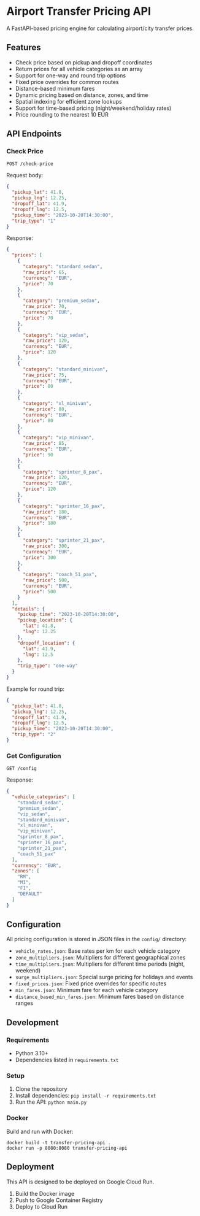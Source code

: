 # Airport Transfer Pricing API

A FastAPI-based pricing engine for calculating airport/city transfer prices.

## Features

- Check price based on pickup and dropoff coordinates
- Return prices for all vehicle categories as an array
- Support for one-way and round trip options
- Fixed price overrides for common routes
- Distance-based minimum fares
- Dynamic pricing based on distance, zones, and time
- Spatial indexing for efficient zone lookups
- Support for time-based pricing (night/weekend/holiday rates)
- Price rounding to the nearest 10 EUR

## API Endpoints

### Check Price

```
POST /check-price
```

Request body:
```json
{
  "pickup_lat": 41.8,
  "pickup_lng": 12.25,
  "dropoff_lat": 41.9,
  "dropoff_lng": 12.5,
  "pickup_time": "2023-10-20T14:30:00",
  "trip_type": "1"
}
```

Response:
```json
{
  "prices": [
    {
      "category": "standard_sedan",
      "raw_price": 65,
      "currency": "EUR",
      "price": 70
    },
    {
      "category": "premium_sedan",
      "raw_price": 70,
      "currency": "EUR",
      "price": 70
    },
    {
      "category": "vip_sedan",
      "raw_price": 120,
      "currency": "EUR",
      "price": 120
    },
    {
      "category": "standard_minivan",
      "raw_price": 75,
      "currency": "EUR",
      "price": 80
    },
    {
      "category": "xl_minivan",
      "raw_price": 80,
      "currency": "EUR",
      "price": 80
    },
    {
      "category": "vip_minivan",
      "raw_price": 85,
      "currency": "EUR",
      "price": 90
    },
    {
      "category": "sprinter_8_pax",
      "raw_price": 120,
      "currency": "EUR",
      "price": 120
    },
    {
      "category": "sprinter_16_pax",
      "raw_price": 180,
      "currency": "EUR",
      "price": 180
    },
    {
      "category": "sprinter_21_pax",
      "raw_price": 300,
      "currency": "EUR",
      "price": 300
    },
    {
      "category": "coach_51_pax",
      "raw_price": 500,
      "currency": "EUR",
      "price": 500
    }
  ],
  "details": {
    "pickup_time": "2023-10-20T14:30:00",
    "pickup_location": {
      "lat": 41.8,
      "lng": 12.25
    },
    "dropoff_location": {
      "lat": 41.9,
      "lng": 12.5
    },
    "trip_type": "one-way"
  }
}
```

Example for round trip:
```json
{
  "pickup_lat": 41.8,
  "pickup_lng": 12.25,
  "dropoff_lat": 41.9,
  "dropoff_lng": 12.5,
  "pickup_time": "2023-10-20T14:30:00",
  "trip_type": "2"
}
```

### Get Configuration

```
GET /config
```

Response:
```json
{
  "vehicle_categories": [
    "standard_sedan",
    "premium_sedan",
    "vip_sedan",
    "standard_minivan",
    "xl_minivan",
    "vip_minivan",
    "sprinter_8_pax",
    "sprinter_16_pax",
    "sprinter_21_pax",
    "coach_51_pax"
  ],
  "currency": "EUR",
  "zones": [
    "RM",
    "MI",
    "FI",
    "DEFAULT"
  ]
}
```

## Configuration

All pricing configuration is stored in JSON files in the `config/` directory:

- `vehicle_rates.json`: Base rates per km for each vehicle category
- `zone_multipliers.json`: Multipliers for different geographical zones
- `time_multipliers.json`: Multipliers for different time periods (night, weekend)
- `surge_multipliers.json`: Special surge pricing for holidays and events
- `fixed_prices.json`: Fixed price overrides for specific routes
- `min_fares.json`: Minimum fare for each vehicle category
- `distance_based_min_fares.json`: Minimum fares based on distance ranges

## Development

### Requirements

- Python 3.10+
- Dependencies listed in `requirements.txt`

### Setup

1. Clone the repository
2. Install dependencies: `pip install -r requirements.txt`
3. Run the API: `python main.py`

### Docker

Build and run with Docker:

```
docker build -t transfer-pricing-api .
docker run -p 8080:8080 transfer-pricing-api
```

## Deployment

This API is designed to be deployed on Google Cloud Run.

1. Build the Docker image
2. Push to Google Container Registry
3. Deploy to Cloud Run